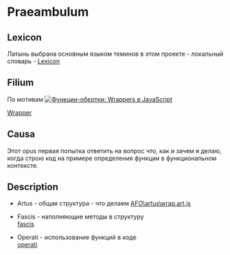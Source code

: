 # Praeambulum
## Lexicon
Латынь выбрана основным языком теминов в этом проекте - локальный словарь - [Lexicon](Lexicon\primum_centum.md)
## Filium
По мотивам [![Функции-обертки: Wrappers в JavaScript](https://img.youtube.com/vi/En7pWi2fSzs/0.jpg)](https://www.youtube.com/watch?v=En7pWi2fSzs)

[Wrapper](https://github.com/HowProgrammingWorks/Wrapper)

## Causa
Этот opus первая попытка ответить на вопрос что, как и зачем я делаю, когда строю код на примере определения функции в функциональном контексте. 

## Description
- Artus - общая структура - что делаем
     [AFO\artus\wrap.art.js](AFO/artus/wrap.art.js)  

- Fascis - наполняющие методы в структуру  
    [fascis](AFO\fascis)

- Operati - использование функций в коде  
    [operati](AFO\operati)